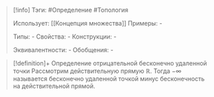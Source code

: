 > [!info]
> Тэги: #Определение #Топология  
> 
> Использует: [[Концепция множества]]
> Примеры: *-*
> 
> Типы: *-*
> Свойства: *-*
> Конструкции: *-*
> 
> Эквивалентности: *-*
> Обобщения: *-*

> [!definition]+ Определение отрицательной бесконечно удаленной точки
> Рассмотрим действительную прямую $\mathbb{R}$. Тогда $-\infty$ называется бесконечно удаленной точкой минус бесконечность на действительной прямой.  